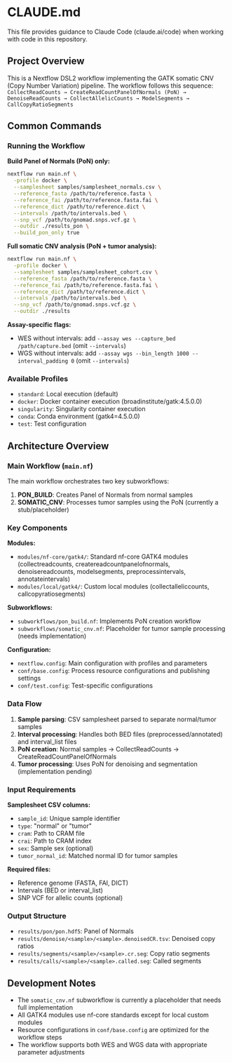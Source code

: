 # CLAUDE.md

This file provides guidance to Claude Code (claude.ai/code) when working with code in this repository.

## Project Overview

This is a Nextflow DSL2 workflow implementing the GATK somatic CNV (Copy Number Variation) pipeline. The workflow follows this sequence:
`CollectReadCounts → CreateReadCountPanelOfNormals (PoN) → DenoiseReadCounts → CollectAllelicCounts → ModelSegments → CallCopyRatioSegments`

## Common Commands

### Running the Workflow

**Build Panel of Normals (PoN) only:**
```bash
nextflow run main.nf \
  -profile docker \
  --samplesheet samples/samplesheet_normals.csv \
  --reference_fasta /path/to/reference.fasta \
  --reference_fai /path/to/reference.fasta.fai \
  --reference_dict /path/to/reference.dict \
  --intervals /path/to/intervals.bed \
  --snp_vcf /path/to/gnomad.snps.vcf.gz \
  --outdir ./results_pon \
  --build_pon_only true
```

**Full somatic CNV analysis (PoN + tumor analysis):**
```bash
nextflow run main.nf \
  -profile docker \
  --samplesheet samples/samplesheet_cohort.csv \
  --reference_fasta /path/to/reference.fasta \
  --reference_fai /path/to/reference.fasta.fai \
  --reference_dict /path/to/reference.dict \
  --intervals /path/to/intervals.bed \
  --snp_vcf /path/to/gnomad.snps.vcf.gz \
  --outdir ./results
```

**Assay-specific flags:**
- WES without intervals: add `--assay wes --capture_bed /path/capture.bed` (omit `--intervals`)
- WGS without intervals: add `--assay wgs --bin_length 1000 --interval_padding 0` (omit `--intervals`)

### Available Profiles
- `standard`: Local execution (default)
- `docker`: Docker container execution (broadinstitute/gatk:4.5.0.0)
- `singularity`: Singularity container execution
- `conda`: Conda environment (gatk4=4.5.0.0)
- `test`: Test configuration

## Architecture Overview

### Main Workflow (`main.nf`)
The main workflow orchestrates two key subworkflows:
1. **PON_BUILD**: Creates Panel of Normals from normal samples
2. **SOMATIC_CNV**: Processes tumor samples using the PoN (currently a stub/placeholder)

### Key Components

**Modules:**
- `modules/nf-core/gatk4/`: Standard nf-core GATK4 modules (collectreadcounts, createreadcountpanelofnormals, denoisereadcounts, modelsegments, preprocessintervals, annotateintervals)
- `modules/local/gatk4/`: Custom local modules (collectalleliccounts, callcopyratiosegments)

**Subworkflows:**
- `subworkflows/pon_build.nf`: Implements PoN creation workflow
- `subworkflows/somatic_cnv.nf`: Placeholder for tumor sample processing (needs implementation)

**Configuration:**
- `nextflow.config`: Main configuration with profiles and parameters
- `conf/base.config`: Process resource configurations and publishing settings
- `conf/test.config`: Test-specific configurations

### Data Flow

1. **Sample parsing**: CSV samplesheet parsed to separate normal/tumor samples
2. **Interval processing**: Handles both BED files (preprocessed/annotated) and interval_list files
3. **PoN creation**: Normal samples → CollectReadCounts → CreateReadCountPanelOfNormals
4. **Tumor processing**: Uses PoN for denoising and segmentation (implementation pending)

### Input Requirements

**Samplesheet CSV columns:**
- `sample_id`: Unique sample identifier
- `type`: "normal" or "tumor"
- `cram`: Path to CRAM file
- `crai`: Path to CRAM index
- `sex`: Sample sex (optional)
- `tumor_normal_id`: Matched normal ID for tumor samples

**Required files:**
- Reference genome (FASTA, FAI, DICT)
- Intervals (BED or interval_list)
- SNP VCF for allelic counts (optional)

### Output Structure
- `results/pon/pon.hdf5`: Panel of Normals
- `results/denoise/<sample>/<sample>.denoisedCR.tsv`: Denoised copy ratios
- `results/segments/<sample>/<sample>.cr.seg`: Copy ratio segments
- `results/calls/<sample>/<sample>.called.seg`: Called segments

## Development Notes

- The `somatic_cnv.nf` subworkflow is currently a placeholder that needs full implementation
- All GATK4 modules use nf-core standards except for local custom modules
- Resource configurations in `conf/base.config` are optimized for the workflow steps
- The workflow supports both WES and WGS data with appropriate parameter adjustments